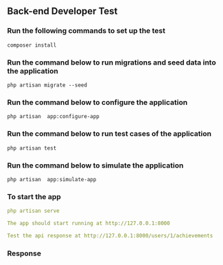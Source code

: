 

## Back-end Developer Test

### Run the following commands to set up the test

```
composer install

```

### Run the command below to run migrations and seed data into the application
```
php artisan migrate --seed

```


### Run the command below to configure the application

```
php artisan  app:configure-app

```


### Run the command below to run test cases of the application

```
php artisan test

```

### Run the command below to simulate the application

```
php artisan  app:simulate-app

```

### To start the app

```yaml
php artisan serve

The app should start running at http://127.0.0.1:8000

Test the api response at http://127.0.0.1:8000/users/1/achievements
```

### Response

